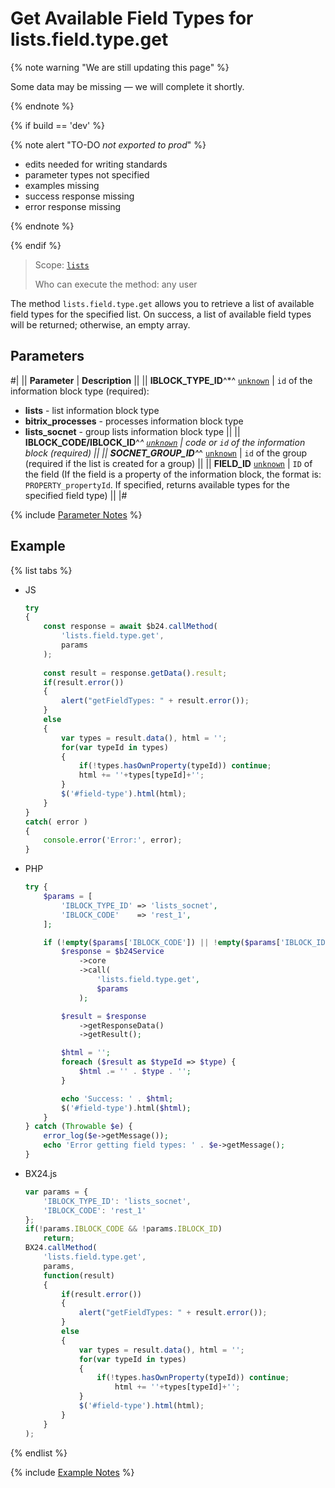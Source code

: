 # Get Available Field Types for lists.field.type.get

{% note warning "We are still updating this page" %}

Some data may be missing — we will complete it shortly.

{% endnote %}

{% if build == 'dev' %}

{% note alert "TO-DO _not exported to prod_" %}

- edits needed for writing standards
- parameter types not specified
- examples missing
- success response missing
- error response missing

{% endnote %}

{% endif %}

> Scope: [`lists`](../../scopes/permissions.md)
>
> Who can execute the method: any user

The method `lists.field.type.get` allows you to retrieve a list of available field types for the specified list. On success, a list of available field types will be returned; otherwise, an empty array.

## Parameters

#|
|| **Parameter** | **Description** ||
|| **IBLOCK_TYPE_ID**^*^
[`unknown`](../../data-types.md) | `id` of the information block type (required):
- **lists** - list information block type
- **bitrix_processes** - processes information block type
- **lists_socnet** - group lists information block type ||
|| **IBLOCK_CODE/IBLOCK_ID**^*^
[`unknown`](../../data-types.md) | code or `id` of the information block (required) ||
|| **SOCNET_GROUP_ID**^*^
[`unknown`](../../data-types.md) | `id` of the group (required if the list is created for a group) ||
|| **FIELD_ID**
[`unknown`](../../data-types.md) | `ID` of the field (If the field is a property of the information block, the format is: `PROPERTY_propertyId`. If specified, returns available types for the specified field type) ||
|#

{% include [Parameter Notes](../../../_includes/required.md) %}

## Example

{% list tabs %}

- JS


    ```js
    try
    {
    	const response = await $b24.callMethod(
    		'lists.field.type.get',
    		params
    	);
    	
    	const result = response.getData().result;
    	if(result.error())
    	{
    		alert("getFieldTypes: " + result.error());
    	}
    	else
    	{
    		var types = result.data(), html = '';
    		for(var typeId in types)
    		{
    			if(!types.hasOwnProperty(typeId)) continue;
    			html += ''+types[typeId]+''; 
    		}
    		$('#field-type').html(html);
    	}
    }
    catch( error )
    {
    	console.error('Error:', error);
    }
    ```

- PHP


    ```php
    try {
        $params = [
            'IBLOCK_TYPE_ID' => 'lists_socnet',
            'IBLOCK_CODE'    => 'rest_1',
        ];
    
        if (!empty($params['IBLOCK_CODE']) || !empty($params['IBLOCK_ID'])) {
            $response = $b24Service
                ->core
                ->call(
                    'lists.field.type.get',
                    $params
                );
    
            $result = $response
                ->getResponseData()
                ->getResult();
    
            $html = '';
            foreach ($result as $typeId => $type) {
                $html .= '' . $type . '';
            }
    
            echo 'Success: ' . $html;
            $('#field-type').html($html);
        }
    } catch (Throwable $e) {
        error_log($e->getMessage());
        echo 'Error getting field types: ' . $e->getMessage();
    }
    ```

- BX24.js

    ```js
    var params = {
        'IBLOCK_TYPE_ID': 'lists_socnet',
        'IBLOCK_CODE': 'rest_1'
    };
    if(!params.IBLOCK_CODE && !params.IBLOCK_ID)
        return;
    BX24.callMethod(
        'lists.field.type.get',
        params,
        function(result)
        {
            if(result.error())
            {
                alert("getFieldTypes: " + result.error());
            }
            else
            {
                var types = result.data(), html = '';
                for(var typeId in types)
                {
                    if(!types.hasOwnProperty(typeId)) continue;
                        html += ''+types[typeId]+''; 
                }
                $('#field-type').html(html);
            }
        }
    );
    ```

{% endlist %}

{% include [Example Notes](../../../_includes/examples.md) %}